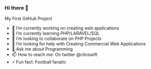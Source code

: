 ### Hi there 👋
My First GitHub Project
- 🔭 I’m currently working on creating web applications
- 🌱 I’m currently learning PHP/LARAVEL/SQL 
- 👯 I’m looking to collaborate on PHP Projects
- 🤔 I’m looking for help with Creating Commercial Web Applications
- 💬 Ask me about Programming
- 📫 How to reach me: On twitter @clinswift
- ⚡ Fun fact: Football fanatic
